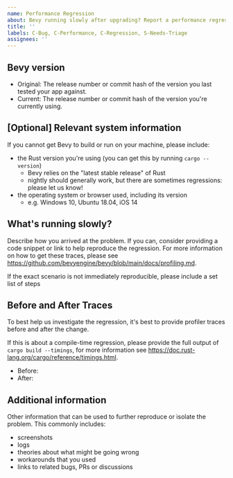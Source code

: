 ```yaml
---
name: Performance Regression
about: Bevy running slowly after upgrading? Report a performance regression.
title: ''
labels: C-Bug, C-Performance, C-Regression, S-Needs-Triage
assignees: ''
---
```


## Bevy version

* Original: The release number or commit hash of the version you last tested your app against.
* Current: The release number or commit hash of the version you're currently using.

## \[Optional\] Relevant system information

If you cannot get Bevy to build or run on your machine, please include:

- the Rust version you're using (you can get this by running `cargo --version`)
  - Bevy relies on the "latest stable release" of Rust
  - nightly should generally work, but there are sometimes regressions: please let us know!
- the operating system or browser used, including its version
  - e.g. Windows 10, Ubuntu 18.04, iOS 14

## What's running slowly?

Describe how you arrived at the problem. If you can, consider providing a code snippet or link
to help reproduce the regression. For more information on how to get these traces, please see
https://github.com/bevyengine/bevy/blob/main/docs/profiling.md.

If the exact scenario is not immediately reproducible, please include a set list of steps

## Before and After Traces

To best help us investigate the regression, it's best to provide profiler traces before and after
the change.

If this is about a compile-time regression, please provide the full output of `cargo build --timings`,
for more information see https://doc.rust-lang.org/cargo/reference/timings.html.

* Before:
* After:

## Additional information

Other information that can be used to further reproduce or isolate the problem.
This commonly includes:

- screenshots
- logs
- theories about what might be going wrong
- workarounds that you used
- links to related bugs, PRs or discussions
